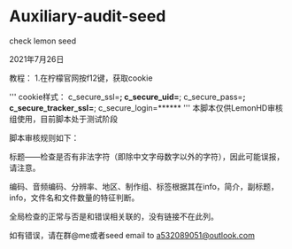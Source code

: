 # Auxiliary-audit-seed

check lemon seed

2021年7月26日

教程：
1.在柠檬官网按f12键，获取cookie

'''
cookie样式：
c_secure_ssl=******; c_secure_uid=******; c_secure_pass=******; c_secure_tracker_ssl=******; c_secure_login=******
'''
本脚本仅供LemonHD审核组使用，目前脚本处于测试阶段

脚本审核规则如下：

标题——检查是否有非法字符（即除中文字母数字以外的字符），因此可能误报，请注意。

编码、音频编码、分辨率、地区、制作组、标签根据其在info，简介，副标题，info，文件名和文件数量的特征判断。

全局检查的正常与否是和错误相关联的，没有链接不在此列。

如有错误，请在群@me或者seed email to a532089051@outlook.com
